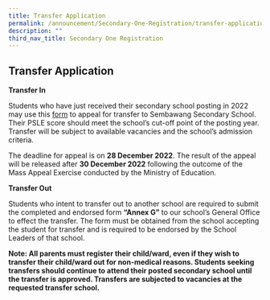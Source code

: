 ```yaml
---
title: Transfer Application
permalink: /announcement/Secondary-One-Registration/transfer-application/
description: ""
third_nav_title: Secondary One Registration
---
```

## Transfer Application


**Transfer In**

Students who have just received their secondary school posting in 2022 may use this [form](https://docs.google.com/forms/d/e/1FAIpQLSe0Zla3eeEM8a6AyZJb4NJFDk1v1JrP9rS2ke7wXRNv59spmA/viewform) to appeal for transfer to Sembawang Secondary School. Their PSLE score should meet the school’s cut-off point of the posting year. Transfer will be subject to available vacancies and the school’s admission criteria.

The deadline for appeal is on **28 December 2022**. The result of the appeal will be released after **30 December 2022** following the outcome of the Mass Appeal Exercise conducted by the Ministry of Education.

**Transfer Out**

Students who intent to transfer out to another school are required to submit the completed and endorsed form **“Annex G”** to our school’s General Office to effect the transfer. The form must be obtained from the school accepting the student for transfer and is required to be endorsed by the School Leaders of that school.

**Note: All parents must register their child/ward, even if they wish to transfer their child/ward out for non-medical reasons. Students seeking transfers should continue to attend their posted secondary school until the transfer is approved. Transfers are subjected to vacancies at the requested transfer school.**